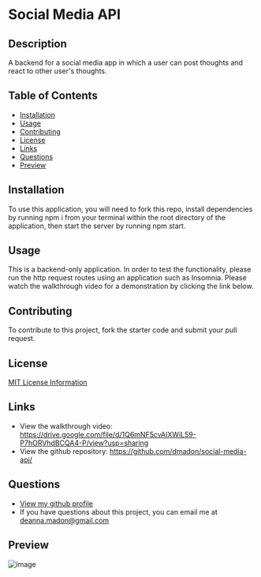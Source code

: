# Social Media API

## Description
A backend for a social media app in which a user can post thoughts and react to other user's thoughts.

## Table of Contents

  * [Installation](#installation)
  * [Usage](#usage)
  * [Contributing](#contributing)
  * [License](#license)
  * [Links](#links)
  * [Questions](#questions)
  * [Preview](#preview)

  ## Installation
  To use this application, you will need to fork this repo, install dependencies by running npm i from your terminal within the root directory of the application, then start the server by running npm start.
  
  ## Usage
  This is a backend-only application. In order to test the functionality, please run the http request routes using an application such as Insomnia. Please watch the walkthrough video for a demonstration by clicking the link below.

  ## Contributing
  To contribute to this project, fork the starter code and submit your pull request.

  ## License

  [MIT License Information](https://opensource.org/licenses/MIT)

  ## Links
  * View the walkthrough video: https://drive.google.com/file/d/1Q6mNF5cvAIXWiL59-P7hORVhdBCQA4-P/view?usp=sharing
  * View the github repository: https://github.com/dmadon/social-media-api/

  ## Questions

  * [View my github profile](https://github.com/dmadon)
  * If you have questions about this project, you can email me at deanna.madon@gmail.com
  
  ## Preview
  
  ![image](https://user-images.githubusercontent.com/99852346/194462523-31726fc7-39a0-48b0-9ada-54eee5452c05.png)

